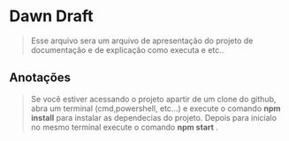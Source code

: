 # Dawn Draft

>Esse arquivo sera um arquivo de apresentação do projeto de documentação e de explicação como executa e etc..

## Anotações
> Se você estiver acessando o projeto apartir de um clone do github, abra um terminal (cmd,powershell, etc...) e execute o comando __npm install__ para instalar as dependecias do projeto. Depois para inicialo no mesmo terminal execute o comando __npm start__ .